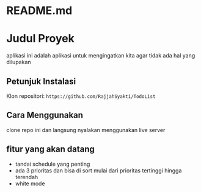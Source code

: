 # README.md

# Judul Proyek

aplikasi ini adalah aplikasi untuk mengingatkan kita agar tidak ada hal yang dilupakan

## Petunjuk Instalasi

Klon repositori: `https://github.com/RajjahSyakti/TodoList`

## Cara Menggunakan

clone repo ini dan langsung nyalakan menggunakan live server

## fitur yang akan datang
* tandai schedule yang penting
* ada 3 prioritas dan bisa di sort mulai dari prioritas tertinggi hingga terendah
* white mode
